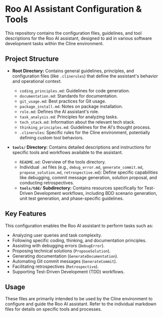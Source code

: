 # Roo AI Assistant Configuration & Tools

This repository contains the configuration files, guidelines, and tool descriptions for the Roo AI assistant, designed to aid in various software development tasks within the Cline environment.

## Project Structure

- **Root Directory:** Contains general guidelines, principles, and configuration files (like `.clinerules`) that define the assistant's behavior and operational context.
  - `coding_principles.md`: Guidelines for code generation.
  - `documentation.md`: Standards for documentation.
  - `git_usage.md`: Best practices for Git usage.
  - `package_install.md`: Notes on package installation.
  - `role.md`: Defines the AI assistant's role.
  - `task_analysis.md`: Principles for analyzing tasks.
  - `tech_stack.md`: Information about the relevant tech stack.
  - `thinking_principles.md`: Guidelines for the AI's thought process.
  - `.clinerules`: Specific rules for the Cline environment, potentially defining custom tool behaviors.

- **`tools/` Directory:** Contains detailed descriptions and instructions for specific tools and workflows available to the assistant.
  - `README.md`: Overview of the tools directory.
  - Individual `.md` files (e.g., `debug_error.md`, `generate_commit.md`, `propose_solution.md`, `retrospective.md`): Define specific capabilities like debugging, commit message generation, solution proposal, and conducting retrospectives.
  - **`tools/tdd/` Subdirectory:** Contains resources specifically for Test-Driven Development workflows, including BDD scenario generation, unit test generation, and phase-specific guidelines.

## Key Features

This configuration enables the Roo AI assistant to perform tasks such as:

- Analyzing user queries and task complexity.
- Following specific coding, thinking, and documentation principles.
- Assisting with debugging errors (`DebugError`).
- Proposing technical solutions (`ProposeSolution`).
- Generating documentation (`GenerateDocumentation`).
- Automating Git commit messages (`GenerateCommit`).
- Facilitating retrospectives (`Retrospective`).
- Supporting Test-Driven Development (TDD) workflows.

## Usage

These files are primarily intended to be used by the Cline environment to configure and guide the Roo AI assistant. Refer to the individual markdown files for details on specific tools and processes.